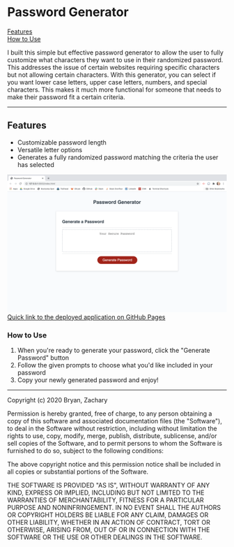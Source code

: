 # Password Generator #

[Features](#features)\
[How to Use](#How-to-use)

I built this simple but effective password generator to allow the user to fully customize what characters they want to use in their randomized password. This addresses the issue of certain websites requiring specific characters but not allowing certain characters. With this generator, you can select if you want lower case letters, upper case letters, numbers, and special characters. This makes it much more functional for someone that needs to make their password fit a certain criteria. 

---
## Features ##

* Customizable password length
* Versatile letter options
* Generates a fully randomized password matching the criteria the user has selected

![A screenshot of the deployed Password Generator Page](./screenshot.png)
[Quick link to the deployed application on GitHub Pages](https://zacharybryan.github.io/js-password-generator/)

### How to Use ###

1. When you're ready to generate your password, click the "Generate Password" button
1. Follow the given prompts to choose what you'd like included in your password
1. Copy your newly generated password and enjoy!


---
Copyright (c) 2020 Bryan, Zachary

Permission is hereby granted, free of charge, to any person obtaining a copy
of this software and associated documentation files (the "Software"), to deal
in the Software without restriction, including without limitation the rights
to use, copy, modify, merge, publish, distribute, sublicense, and/or sell
copies of the Software, and to permit persons to whom the Software is
furnished to do so, subject to the following conditions:

The above copyright notice and this permission notice shall be included in all
copies or substantial portions of the Software.

THE SOFTWARE IS PROVIDED "AS IS", WITHOUT WARRANTY OF ANY KIND, EXPRESS OR
IMPLIED, INCLUDING BUT NOT LIMITED TO THE WARRANTIES OF MERCHANTABILITY,
FITNESS FOR A PARTICULAR PURPOSE AND NONINFRINGEMENT. IN NO EVENT SHALL THE
AUTHORS OR COPYRIGHT HOLDERS BE LIABLE FOR ANY CLAIM, DAMAGES OR OTHER
LIABILITY, WHETHER IN AN ACTION OF CONTRACT, TORT OR OTHERWISE, ARISING FROM,
OUT OF OR IN CONNECTION WITH THE SOFTWARE OR THE USE OR OTHER DEALINGS IN THE
SOFTWARE.


